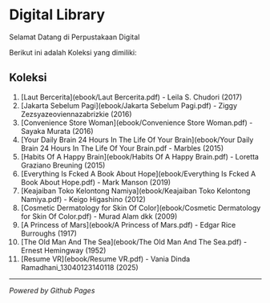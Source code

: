 # Digital Library

Selamat Datang di Perpustakaan Digital

Berikut ini adalah Koleksi yang dimiliki:

## Koleksi
1. [Laut Bercerita](ebook/Laut Bercerita.pdf) - Leila S. Chudori (2017)
2. [Jakarta Sebelum Pagi](ebook/Jakarta Sebelum Pagi.pdf) - Ziggy Zezsyazeoviennazabrizkie (2016)
3. [Convenience Store Woman](ebook/Convenience Store Woman.pdf) - Sayaka Murata (2016)
4. [Your Daily Brain 24 Hours In The Life Of Your Brain](ebook/Your Daily Brain 24 Hours In The Life Of Your Brain.pdf - Marbles (2015)
5. [Habits Of A Happy Brain](ebook/Habits Of A Happy Brain.pdf) - Loretta Graziano Breuning (2015)
6. [Everything Is Fcked A Book About Hope](ebook/Everything Is Fcked A Book About Hope.pdf) - Mark Manson (2019)
7. [Keajaiban Toko Kelontong Namiya](ebook/Keajaiban Toko Kelontong Namiya.pdf) - Keigo Higashino (2012)
8. [Cosmetic Dermatology for Skin Of Color](ebook/Cosmetic Dermatology for Skin Of Color.pdf) - Murad Alam dkk (2009)
9. [A Princess of Mars](ebook/A Princess of Mars.pdf) - Edgar Rice Burroughs (1917)
10. [The Old Man And The Sea](ebook/The Old Man And The Sea.pdf) - Ernest Hemingway (1952)
11. [Resume VR](ebook/Resume VR.pdf) - Vania Dinda Ramadhani_13040123140118 (2025)
---

*Powered by Github Pages*

